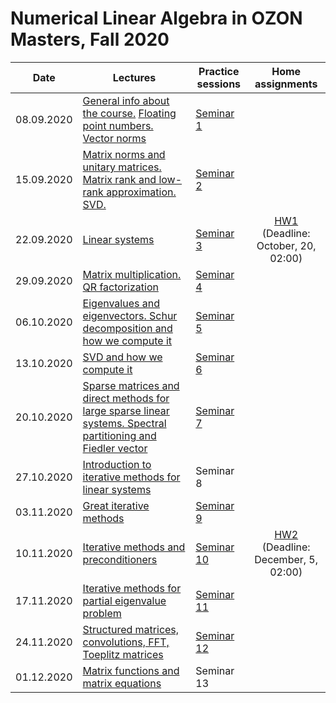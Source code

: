 # Numerical Linear Algebra in OZON Masters, Fall 2020

|Date| Lectures | Practice sessions | Home assignments|
|----|----|----| :----: |
|08.09.2020| [General info about the course.](./lectures/general_info.ipynb) [Floating point numbers. Vector norms](./lectures/lecture1/lecture-1.ipynb) | [Seminar 1](./seminars/seminar1/seminar1.ipynb) | |
| 15.09.2020 | [Matrix norms and unitary matrices. Matrix rank and low-rank approximation. SVD.](./lectures/lecture2/lecture2.ipynb) | [Seminar 2](./seminars/seminar2/seminar2.ipynb) |
| 22.09.2020 | [Linear systems](./lectures/lecture3/lecture3.ipynb) | [Seminar 3](./seminars/seminar3/seminar3.ipynb) | [HW1](./hw/hw1/hw1.ipynb) <br> (Deadline: October, 20, 02:00)
| 29.09.2020 | [Matrix multiplication. QR factorization](./lectures/lecture4/lecture4.ipynb) | [Seminar 4](./seminars/seminar4/seminar4.ipynb) | 
| 06.10.2020 | [Eigenvalues and eigenvectors. Schur decomposition and how we compute it](./lectures/lecture5/lecture5.ipynb) | [Seminar 5](./seminars/seminar5/seminar5.ipynb) |
| 13.10.2020 | [SVD and how we compute it](./lectures/lecture6/lecture6.ipynb) | [Seminar 6](./seminars/seminar6/seminar6.ipynb) |
| 20.10.2020 | [Sparse matrices and direct methods for large sparse linear systems. Spectral partitioning and Fiedler vector](./lectures/lecture7/lecture7.ipynb) | [Seminar 7](./seminars/seminar7/seminar7.ipynb) |
| 27.10.2020 | [Introduction to iterative methods for linear systems](./lectures/lecture8/lecture8.ipynb) | Seminar 8 | |
| 03.11.2020 | [Great iterative methods](./lectures/lecture9/lecture9.ipynb) | [Seminar 9](./seminars/seminar9/seminar9.ipynb) | |
| 10.11.2020 | [Iterative methods and preconditioners](./lectures/lecture10/lecture10.ipynb) | [Seminar 10](./seminars/seminar10/seminar10.ipynb) | [HW2](./hw/hw2/hw2.ipynb) <br> (Deadline: December, 5, 02:00) 
| 17.11.2020 | [Iterative methods for partial eigenvalue problem](./lectures/lecture11/lecture11.ipynb) | [Seminar 11](./seminars/seminar11/seminar11.ipynb) |
| 24.11.2020 | [Structured matrices, convolutions, FFT, Toeplitz matrices](./lectures/lecture12/lecture-12.ipynb) | [Seminar 12](./seminars/seminar12/seminar12.ipynb) |
| 01.12.2020 | [Matrix functions and matrix equations](./lectures/lecture13/lecture-13.ipynb) | Seminar 13 | |
